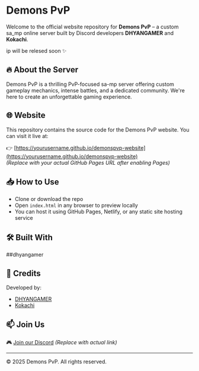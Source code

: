 # Demons PvP

Welcome to the official website repository for **Demons PvP** – a custom sa_mp online  server built by Discord developers **DHYANGAMER** and **Kokachi**.

ip will be relesed soon ✨


## 🔥 About the Server

Demons PvP is a thrilling PvP-focused sa-mp server offering custom gameplay mechanics, intense battles, and a dedicated community. We're here to create an unforgettable gaming experience.

## 🌐 Website

This repository contains the source code for the Demons PvP website. You can visit it live at:

👉 [https://yourusername.github.io/demonspvp-website](https://yourusername.github.io/demonspvp-website)  
*(Replace with your actual GitHub Pages URL after enabling Pages)*

## 📥 How to Use

- Clone or download the repo
- Open `index.html` in any browser to preview locally
- You can host it using GitHub Pages, Netlify, or any static site hosting service

## 🛠 Built With

##dhyangamer 

## 🤝 Credits

Developed by:
- [DHYANGAMER](#)
- [Kokachi](#)

## 📫 Join Us

🎮 [Join our Discord](#) *(Replace with actual link)*

---

© 2025 Demons PvP. All rights reserved.


